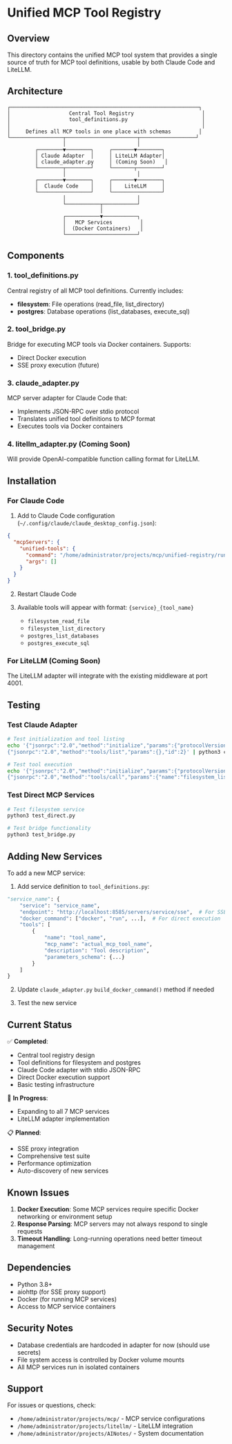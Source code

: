 # Unified MCP Tool Registry

## Overview
This directory contains the unified MCP tool system that provides a single source of truth for MCP tool definitions, usable by both Claude Code and LiteLLM.

## Architecture

```
┌─────────────────────────────────────────────────────────────┐
│                   Central Tool Registry                      │
│                   tool_definitions.py                        │
│                                                              │
│     Defines all MCP tools in one place with schemas         │
└─────────────────┬───────────────────────┬──────────────────┘
                  │                       │
         ┌────────▼────────┐     ┌───────▼────────┐
         │ Claude Adapter  │     │ LiteLLM Adapter│
         │ claude_adapter.py     │ (Coming Soon)   │
         └────────┬────────┘     └───────┬────────┘
                  │                       │
         ┌────────▼────────┐     ┌───────▼────────┐
         │  Claude Code    │     │    LiteLLM     │
         └─────────────────┘     └────────────────┘
                  │                       │
                  └───────────┬───────────┘
                              │
                  ┌───────────▼───────────┐
                  │   MCP Services         │
                  │  (Docker Containers)   │
                  └───────────────────────┘
```

## Components

### 1. tool_definitions.py
Central registry of all MCP tool definitions. Currently includes:
- **filesystem**: File operations (read_file, list_directory)
- **postgres**: Database operations (list_databases, execute_sql)

### 2. tool_bridge.py
Bridge for executing MCP tools via Docker containers. Supports:
- Direct Docker execution
- SSE proxy execution (future)

### 3. claude_adapter.py
MCP server adapter for Claude Code that:
- Implements JSON-RPC over stdio protocol
- Translates unified tool definitions to MCP format
- Executes tools via Docker containers

### 4. litellm_adapter.py (Coming Soon)
Will provide OpenAI-compatible function calling format for LiteLLM.

## Installation

### For Claude Code

1. Add to Claude Code configuration (`~/.config/claude/claude_desktop_config.json`):
```json
{
  "mcpServers": {
    "unified-tools": {
      "command": "/home/administrator/projects/mcp/unified-registry/run_claude_adapter.sh",
      "args": []
    }
  }
}
```

2. Restart Claude Code

3. Available tools will appear with format: `{service}_{tool_name}`
   - `filesystem_read_file`
   - `filesystem_list_directory`
   - `postgres_list_databases`
   - `postgres_execute_sql`

### For LiteLLM (Coming Soon)

The LiteLLM adapter will integrate with the existing middleware at port 4001.

## Testing

### Test Claude Adapter
```bash
# Test initialization and tool listing
echo '{"jsonrpc":"2.0","method":"initialize","params":{"protocolVersion":"2024-11-05","capabilities":{},"clientInfo":{"name":"test","version":"1.0.0"}},"id":1}
{"jsonrpc":"2.0","method":"tools/list","params":{},"id":2}' | python3 claude_adapter.py

# Test tool execution
echo '{"jsonrpc":"2.0","method":"initialize","params":{"protocolVersion":"2024-11-05","capabilities":{},"clientInfo":{"name":"test","version":"1.0.0"}},"id":1}
{"jsonrpc":"2.0","method":"tools/call","params":{"name":"filesystem_list_directory","arguments":{"path":"/workspace"}},"id":2}' | python3 claude_adapter.py
```

### Test Direct MCP Services
```bash
# Test filesystem service
python3 test_direct.py

# Test bridge functionality
python3 test_bridge.py
```

## Adding New Services

To add a new MCP service:

1. Add service definition to `tool_definitions.py`:
```python
"service_name": {
    "service": "service_name",
    "endpoint": "http://localhost:8585/servers/service/sse",  # For SSE proxy
    "docker_command": ["docker", "run", ...],  # For direct execution
    "tools": [
        {
            "name": "tool_name",
            "mcp_name": "actual_mcp_tool_name",
            "description": "Tool description",
            "parameters_schema": {...}
        }
    ]
}
```

2. Update `claude_adapter.py` `build_docker_command()` method if needed

3. Test the new service

## Current Status

✅ **Completed**:
- Central tool registry design
- Tool definitions for filesystem and postgres
- Claude Code adapter with stdio JSON-RPC
- Direct Docker execution support
- Basic testing infrastructure

🚧 **In Progress**:
- Expanding to all 7 MCP services
- LiteLLM adapter implementation

📋 **Planned**:
- SSE proxy integration
- Comprehensive test suite
- Performance optimization
- Auto-discovery of new services

## Known Issues

1. **Docker Execution**: Some MCP services require specific Docker networking or environment setup
2. **Response Parsing**: MCP servers may not always respond to single requests
3. **Timeout Handling**: Long-running operations need better timeout management

## Dependencies

- Python 3.8+
- aiohttp (for SSE proxy support)
- Docker (for running MCP services)
- Access to MCP service containers

## Security Notes

- Database credentials are hardcoded in adapter for now (should use secrets)
- File system access is controlled by Docker volume mounts
- All MCP services run in isolated containers

## Support

For issues or questions, check:
- `/home/administrator/projects/mcp/` - MCP service configurations
- `/home/administrator/projects/litellm/` - LiteLLM integration
- `/home/administrator/projects/AINotes/` - System documentation